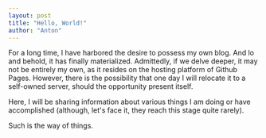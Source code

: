 ```yaml
---
layout: post
title: "Hello, World!"
author: "Anton"
---
```


For a long time, I have harbored the desire to possess my own blog. And lo and behold, it has finally materialized. Admittedly, if we delve 
deeper, it may not be entirely my own, as it resides on the hosting platform of Github Pages. However, there is the possibility that one day 
I will relocate it to a self-owned server, should the opportunity present itself.

Here, I will be sharing information about various things I am doing or have accomplished (although, let's face it, they reach this stage quite rarely).

Such is the way of things.